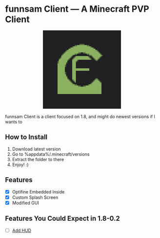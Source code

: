 # funnsam Client — A Minecraft PVP Client
<p align="center">
  <img width="256" height="256" src="/funnsamclient.png">
</p>

funnsam Client is a client focused on 1.8, and might do newest versions if I wants to

## How to Install
1. Download latest version
2. Go to %appdata%/.minecraft/versions
3. Extract the folder to there
4. Enjoy! :)

## Features
- [X] Optifine Embedded Inside
- [X] Custom Splash Screen
- [X] Modified GUI

## Features You Could Expect in 1.8-0.2
- [ ] [Add HUD](https://github.com/funnsam/funnsam-Client/issues/1)
